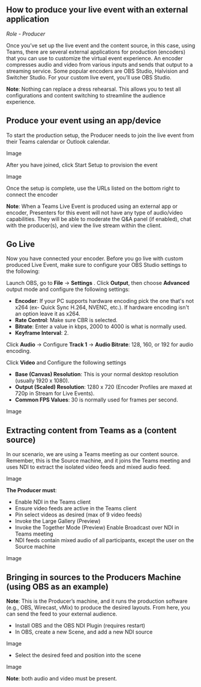 ## How to produce your live event with an external application
*Role - Producer* 

Once you’ve set up the live event and the content source, in this case, using Teams, there are several external applications for production (encoders) that you can use to customize the virtual event experience. An encoder compresses audio and video from various inputs and sends that output to a streaming service. Some popular encoders are OBS Studio, Halvision and Switcher Studio. For your custom live event, you’ll use OBS Studio. 
 

**Note**: Nothing can replace a dress rehearsal. This allows you to test all configurations and content switching to streamline the audience experience. 

## Produce your event using an app/device
To start the production setup, the Producer needs to join the live event from their Teams calendar or Outlook calendar.

Image

After you have joined, click Start Setup to provision the event

Image

Once the setup is complete, use the URLs listed on the bottom right to connect the encoder

**Note**: When a Teams Live Event is produced using an external app or encoder, Presenters for this event will not have any type of audio/video capabilities. They will be able to moderate the Q&A panel (if enabled), chat with the producer(s), and view the live stream within the client.

## Go Live
 Now you have connected your encoder. Before you go live with custom produced Live Event, make sure to configure your OBS Studio settings to the following:

Launch OBS, go to **File** -> **Settings** .
Click **Output**, then choose **Advanced** output mode and configure the following settings:
- **Encoder**: If your PC supports hardware encoding pick the one that's not x264 (ex-     Quick Sync H.264, NVENC, etc.). If hardware encoding isn't an option leave it as x264.  
- **Rate Control**: Make sure CBR is selected.  
- **Bitrate**: Enter a value in kbps, 2000 to 4000 is what is normally used. 
- **Keyframe Interval**: 2. 
 
Click **Audio** -> Configure **Track 1** -> **Audio Bitrate**: 128, 160, or 192 for audio encoding.  

Click **Video** and Configure the following settings
- **Base (Canvas) Resolution**: This is your normal desktop resolution (usually 1920 x 1080).
- **Output (Scaled) Resolution**: 1280 x 720 (Encoder Profiles are maxed at 720p in Stream for Live Events).
- **Common FPS Values**: 30 is normally used for frames per second.

Image 

## Extracting content from Teams as a (content source) 
 In our scenario, we are using a Teams meeting as our content source. Remember, this is the Source machine, and it joins the Teams meeting and uses NDI to extract the isolated video feeds and mixed audio feed.  

Image

**The Producer must**: 
- Enable NDI in the Teams client
- Ensure video feeds are active in the Teams client
- Pin select videos as desired (max of 9 video feeds)
- Invoke the Large Gallery (Preview)
- Invoke the Together Mode (Preview) Enable Broadcast over NDI in Teams meeting
- NDI feeds contain mixed audio of all participants, except the user on the Source machine 
 
Image

## Bringing in sources to the Producers Machine (using OBS as an example)
 **Note**: This is the Producer’s machine, and it runs the production software (e.g., OBS, Wirecast, vMix) to produce the desired layouts. From here, you can send the feed to your external audience.
- Install OBS and the OBS NDI Plugin (requires restart) 
- In OBS, create a new Scene, and add a new NDI source

Image

- Select the desired feed and position into the scene

Image

**Note**: both audio and video must be present.

